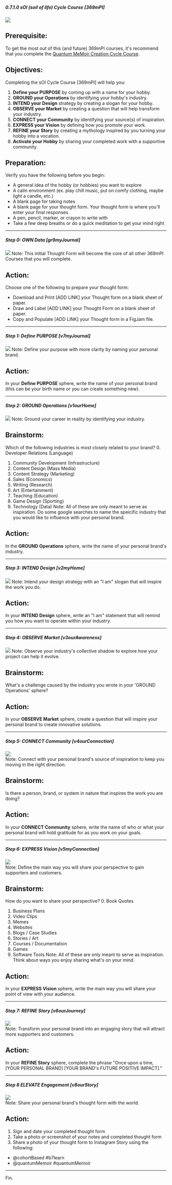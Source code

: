 ##### 0.7.1.0 sOl (soil of life) Cycle Course [369mPI]

![](https://github.com/trainfarb/trainfarb/blob/main/3.2.0-intend-design---v2myHome/3.2.2-components---v2gr2body/gh-banner---sol-cycle-course.png)

## Prerequisite:
To get the most out of this (and future) 369mPI courses, it's recommend that you complete the [Quantum MeMoir Creation Cycle Course](https://www.quantummemoir.com/a/xd0dh). 

## Objectives:
Completing the sOl Cycle Course [369mPI] will help you:
1. **Define your PURPOSE** by coming up with a name for your hobby.
2. **GROUND your Operations** by identifying your hobby's industry.
3. **INTEND your Design** strategy by creating a slogan for your hobby.
4. **OBSERVE your Market** by creating a question that will help transform your industry.
5. **CONNECT your Community** by identifying your source(s) of inspiration.
6. **EXPRESS your Vision** by defining how you promote your work. 
7. **REFINE your Story** by creating a mythology inspired by you turning your hobby into a vocation.
8. **Activate your Hobby** by sharing your completed work with a supportive community.

## Preparation:
Verify you have the following before you begin:
* A general idea of the hobby (or hobbies) you want to explore
* A calm environment (ex. play chill music, put on comfy clothing, maybe light a candle, etc.)
* A blank page for taking notes
* A blank page for your thought form. Your thought form is where you'll enter your final responses
* A pen, pencil, marker, or crayon to write with
* Take a few deep breaths or do a quick meditation to get your mind right
  
  
---
  
  
##### Step 0: OWN Data [gr9myJournal]
![](https://github.com/trainfarb/trainfarb/blob/main/3.2.0-intend-design---v2myHome/3.2.2-components---v2gr2body/gh-diagram---sol-cycle-course-step0.png)
Note: This initial Thought Form will become the core of all other 369mPI Courses that you will complete.

## Action:
Choose one of the following to prepare your thought form:
* Download and Print [ADD LINK]  your Thought form on a blank sheet of paper.
* Draw and Label [ADD LINK]  your Thought Form on a blank sheet of paper.
* Copy and Populate [ADD LINK] your Thought form in a FigJam file.

---

##### Step 1: Define PURPOSE [v7myJournal]
![](https://github.com/trainfarb/trainfarb/blob/main/3.2.0-intend-design---v2myHome/3.2.2-components---v2gr2body/gh-diagram---sol-cycle-course-step1.png)
Note: Define your purpose with more clarity by naming your personal brand.  

## Action:
In your **Define PURPOSE** sphere, write the name of your personal brand (this can be your birth name or you can create something new).

---

##### Step 2: GROUND Operations [v1ourHome]
![](https://github.com/trainfarb/trainfarb/blob/main/3.2.0-intend-design---v2myHome/3.2.2-components---v2gr2body/gh-diagram---sol-cycle-course-step2.png) 
Note: Ground your career in reality by identifying your industry.

## Brainstorm:
Which of the following industries is most closely related to your brand?
0. Developer Relations (Language)
1. Community Development (Infrastructure)
2. Content Design (Mass Media)
3. Content Strategy (Marketing)
4. Sales (Economics)
5. Writing (Research)
6. Art (Entertainment)
7. Teaching (Education)
8. Game Design (Sporting)
9. Technology (Data)
Note: All of these are only meant to serve as inspiration. Do some google searches to name the speicific industry that you would like to influence with your personal brand.

## Action:
In the **GROUND Operations** sphere, write the name of your personal brand's industry.

---

##### Step 3: INTEND Design [v2myHome]
![](https://github.com/trainfarb/trainfarb/blob/main/3.2.0-intend-design---v2myHome/3.2.2-components---v2gr2body/gh-diagram---sol-cycle-course-step3.png) 
Note: Intend your design strategy with an "I am" slogan that will inspire the work you do.

## Action:
In your **INTEND Design** sphere, write an "I am" statement that will remind you how you want to operate within your industry.

---

##### Step 4: OBSERVE Market [v3ourAwareness]
![](https://github.com/trainfarb/trainfarb/blob/main/3.2.0-intend-design---v2myHome/3.2.2-components---v2gr2body/gh-diagram---sol-cycle-course-step4.png) 
Note: Observe your industry's collective shadow to explore how your project can help it evolve.

## Brainstorm:
What's a challenge caused by the industry you wrote in your 'GROUND Operations' sphere? 

## Action:
In your **OBSERVE Market** sphere, create a question that will inspire your personal brand to create innovative solutions.

---

##### Step 5: CONNECT Community [v4ourConnection]
![](https://github.com/trainfarb/trainfarb/blob/main/3.2.0-intend-design---v2myHome/3.2.2-components---v2gr2body/gh-diagram---sol-cycle-course-step5.png)  
Note: Connect with your personal brand's source of inspiration to keep you moving in the right direction.

## Brainstorm:
Is there a person, brand, or system in nature that inspires the work you are doing?

## Action:
In your **CONNECT Community** sphere, write the name of who or what your personal brand will hold gratitude for as you work on your goals.

---

##### Step 6: EXPRESS Vision [v5myConnection]
![](https://github.com/trainfarb/trainfarb/blob/main/3.2.0-intend-design---v2myHome/3.2.2-components---v2gr2body/gh-diagram---sol-cycle-course-step6.png)  
Note: Define the main way you will share your perspective to gain supporters and customers.

## Brainstorm:
How do you want to share your perspective?
0. Book Quotes
1. Business Plans
2. Video Clips
3. Memes
4. Websites
5. Blogs / Case Studies
6. Stories / Art
7. Courses / Documentation
8. Games
9. Software Tools
Note: All of these are only meant to serve as inspiration. Think about ways you enjoy sharing what's on your mind.

## Action:
In your **EXPRESS Vision** sphere, write the main way you will share your point of view with your audience.

---

##### Step 7: REFINE Story [v6ourJourney]
![](https://github.com/trainfarb/trainfarb/blob/main/3.2.0-intend-design---v2myHome/3.2.2-components---v2gr2body/gh-diagram---sol-cycle-course-step7.png)  
Note: Transform your personal brand into an engaging story that will attract more supporters and customers.

## Action:
In your **REFINE Story** sphere, complete the phrase "Once upon a time, [YOUR PERSONAL BRAND] [YOUR BRAND's FUTURE POSITIVE IMPACT]."

---

##### Step 8 ELEVATE Engagement [v8ourStory]
![](https://github.com/trainfarb/trainfarb/blob/main/3.2.0-intend-design---v2myHome/3.2.2-components---v2gr2body/gh-diagram---sol-cycle-course-step8.png)  
Note: Share your personal brand's thought form with the world.

## Action:
1. Sign and date your completed thought form
2. Take a photo or screenshot of your notes and completed thought form
3. Share a photo of your thought form to Instagram Story using the following:
  - @cohortBased #b7learn
  - @quantumMemoir #quantumMemoir

---
Fin.
